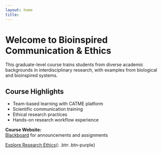 ```yaml
---
layout: home
title:
---
```


# Welcome to Bioinspired Communication & Ethics

This graduate-level course trains students from diverse academic backgrounds in interdisciplinary research, with examples from biological and bioinspired systems. 

## Course Highlights
- Team-based learning with CATME platform
- Scientific communication training
- Ethical research practices
- Hands-on research workflow experience

**Course Website:**  
[Blackboard](https://blackboard.syr.edu) for announcements and assignments

[Explore Research Ethics](/ethics){: .btn .btn-purple}
